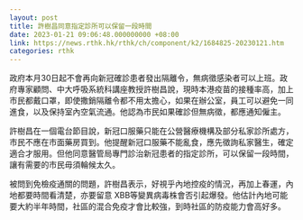 ```yaml
---
layout: post
title: 許樹昌同意指定診所可以保留一段時間
date: 2023-01-21 09:06:48.000000000 +08:00
link: https://news.rthk.hk/rthk/ch/component/k2/1684825-20230121.htm
categories: rthk
---
```


政府本月30日起不會再向新冠確診患者發出隔離令，無病徵感染者可以上班。政府專家顧問、中大呼吸系統科講座教授許樹昌說，現時本港疫苗的接種率高，加上市民都戴口罩，即使撒銷隔離令都不用太擔心，如果在辦公室，員工可以避免一同進食，以及保持室內空氣流通。他認為市民如果確診但無病徵，都應通知僱主。

許樹昌在一個電台節目說，新冠口服藥只能在公營醫療機構及部分私家診所處方，市民不應在市面藥房買到。他提醒新冠口服藥不能亂食，應先徵詢私家醫生，確定適合才服用。但他同意醫管局專門診治新冠患者的指定診所，可以保留一段時間，讓有需要的市民毋須輪候太久。

被問到免檢疫通關的問題，許樹昌表示，好視乎內地控疫的情況，再加上春運，內地都要時間看清楚，亦要留意 XBB等變異病毒株會否引起爆發。他估計內地可能要大約半年時間，社區的混合免疫才會比較強，到時社區的防疫能力會高好多。
